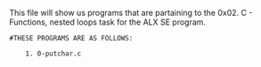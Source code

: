 This file will show us programs that are partaining to the 0x02. C - Functions, nested loops task for the ALX SE program.

	#THESE PROGRAMS ARE AS FOLLOWS:
		
		1. 0-putchar.c
